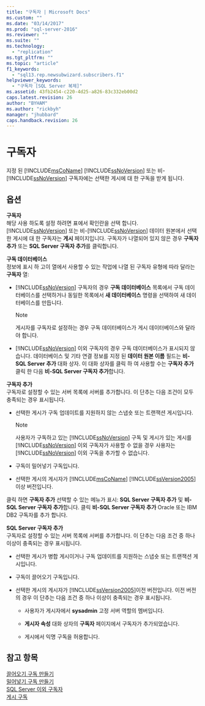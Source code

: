 ```yaml
---
title: "구독자 | Microsoft Docs"
ms.custom: ""
ms.date: "03/14/2017"
ms.prod: "sql-server-2016"
ms.reviewer: ""
ms.suite: ""
ms.technology: 
  - "replication"
ms.tgt_pltfrm: ""
ms.topic: "article"
f1_keywords: 
  - "sql13.rep.newsubwizard.subscribers.f1"
helpviewer_keywords: 
  - "구독자 [SQL Server 복제]"
ms.assetid: 43fb2454-c220-4d25-a826-83c332eb00d2
caps.latest.revision: 26
author: "BYHAM"
ms.author: "rickbyh"
manager: "jhubbard"
caps.handback.revision: 26
---
```

# 구독자
  지정 된 [!INCLUDE[msCoName](../../includes/msconame-md.md)] [!INCLUDE[ssNoVersion](../../includes/ssnoversion-md.md)] 또는 비-[!INCLUDE[ssNoVersion](../../includes/ssnoversion-md.md)] 구독자에는 선택한 게시에 대 한 구독을 받게 됩니다.  
  
## 옵션  
 **구독자**  
 해당 사용 하도록 설정 하려면 표에서 확인란을 선택 합니다. [!INCLUDE[ssNoVersion](../../includes/ssnoversion-md.md)] 또는 비-[!INCLUDE[ssNoVersion](../../includes/ssnoversion-md.md)] 데이터 원본에서 선택한 게시에 대 한 구독자는 **게시** 페이지입니다. 구독자가 나열되어 있지 않은 경우 **구독자 추가** 또는 **SQL Server 구독자 추가**를 클릭합니다.  
  
 **구독 데이터베이스**  
 정보에 표시 하 고이 열에서 사용할 수 있는 작업에 나열 된 구독자 유형에 따라 달라는 **구독자** 열:  
  
-   [!INCLUDE[ssNoVersion](../../includes/ssnoversion-md.md)] 구독자의 경우 **구독 데이터베이스** 목록에서 구독 데이터베이스를 선택하거나 동일한 목록에서 **새 데이터베이스** 명령을 선택하여 새 데이터베이스를 만듭니다.  
  
    > [!NOTE]  
    >  게시자를 구독자로 설정하는 경우 구독 데이터베이스가 게시 데이터베이스와 달라야 합니다.  
  
-   [!INCLUDE[ssNoVersion](../../includes/ssnoversion-md.md)] 이외 구독자의 경우 구독 데이터베이스가 표시되지 않습니다. 데이터베이스 및 기타 연결 정보를 지정 된 **데이터 원본 이름** 필드는 **비-SQL Server 추가** 대화 상자. 이 대화 상자를 클릭 하 여 사용할 수는 **구독자 추가** 클릭 한 다음 **비-SQL Server 구독자 추가**합니다.  
  
 **구독자 추가**  
 구독자로 설정할 수 있는 서버 목록에 서버를 추가합니다. 이 단추는 다음 조건이 모두 충족되는 경우 표시됩니다.  
  
-   선택한 게시가 구독 업데이트를 지원하지 않는 스냅숏 또는 트랜잭션 게시입니다.  
  
    > [!NOTE]  
    >  사용자가 구독하고 있는 [!INCLUDE[ssNoVersion](../../includes/ssnoversion-md.md)] 구독 및 게시가 있는 게시를 [!INCLUDE[ssNoVersion](../../includes/ssnoversion-md.md)] 이외 구독자가 사용할 수 없을 경우 사용자는 [!INCLUDE[ssNoVersion](../../includes/ssnoversion-md.md)] 이외 구독을 추가할 수 없습니다.  
  
-   구독이 밀어넣기 구독입니다.  
  
-   선택한 게시의 게시자가 [!INCLUDE[msCoName](../../includes/msconame-md.md)] [!INCLUDE[ssVersion2005](../../includes/ssversion2005-md.md)] 이상 버전입니다.  
  
 클릭 하면 **구독자 추가** 선택할 수 있는 메뉴가 표시: **SQL Server 구독자 추가** 및 **비-SQL Server 구독자 추가**합니다. 클릭 **비-SQL Server 구독자 추가** Oracle 또는 IBM DB2 구독자를 추가 합니다.  
  
 **SQL Server 구독자 추가**  
 구독자로 설정할 수 있는 서버 목록에 서버를 추가합니다. 이 단추는 다음 조건 중 하나 이상이 충족되는 경우 표시됩니다.  
  
-   선택한 게시가 병합 게시이거나 구독 업데이트를 지원하는 스냅숏 또는 트랜잭션 게시입니다.  
  
-   구독이 끌어오기 구독입니다.  
  
-   선택한 게시의 게시자가 [!INCLUDE[ssVersion2005](../../includes/ssversion2005-md.md)]이전 버전입니다. 이전 버전의 경우 이 단추는 다음 조건 중 하나 이상이 충족되는 경우 표시됩니다.  
  
    -   사용자가 게시자에서 **sysadmin** 고정 서버 역할의 멤버입니다.  
  
    -   **게시자 속성** 대화 상자의 **구독자** 페이지에서 구독자가 추가되었습니다.  
  
    -   게시에서 익명 구독을 허용합니다.  
  
## 참고 항목  
 [끌어오기 구독 만들기](../../relational-databases/replication/create-a-pull-subscription.md)   
 [밀어넣기 구독 만들기](../../relational-databases/replication/create-a-push-subscription.md)   
 [SQL Server 이외 구독자](../../relational-databases/replication/non-sql/non-sql-server-subscribers.md)   
 [게시 구독](../../relational-databases/replication/subscribe-to-publications.md)  
  
  